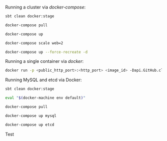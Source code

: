 Running a cluster via _docker-compose_:

```bash
sbt clean docker:stage

docker-compose pull

docker-compose up

docker-compose scale web=2

docker-compose up --force-recreate -d
```

Running a single container via _docker_:

```bash
docker run -p <public_http_port>:<http_port> <image_id> -Dapi.GitHub.clientSecret=<github_secret_id> -Dapi.GitHub.clientId=<github_client_id> -Dslick.dbs.default.db.user=<db_user> -Dslick.dbs.default.db.password=<db_password> -Dplay.evolutions.autoApply=true -DETCDCTL_PEERS=<etcd_peers> -Dakka.remote.netty.tcp.hostname=<seed_host> -Dakka.remote.netty.tcp.port=<seed_port> -Dhttp.port=<http_port>
```

Running MySQL and etcd via Docker:

```bash
sbt clean docker:stage

eval "$(docker-machine env default)"

docker-compose pull

docker-compose up mysql

docker-compose up etcd
```

Test
